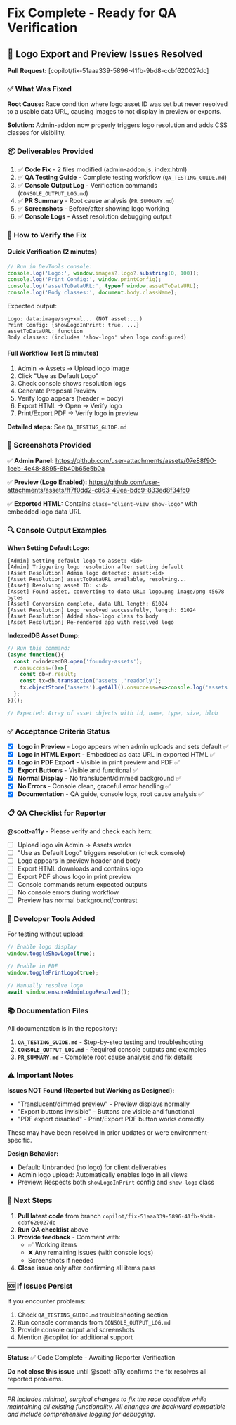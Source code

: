 # Fix Complete - Ready for QA Verification

## 🎉 Logo Export and Preview Issues Resolved

**Pull Request:** [copilot/fix-51aaa339-5896-41fb-9bd8-ccbf620027dc]

### ✅ What Was Fixed

**Root Cause:** Race condition where logo asset ID was set but never resolved to a usable data URL, causing images to not display in preview or exports.

**Solution:** Admin-addon now properly triggers logo resolution and adds CSS classes for visibility.

### 📦 Deliverables Provided

1. ✅ **Code Fix** - 2 files modified (admin-addon.js, index.html)
2. ✅ **QA Testing Guide** - Complete testing workflow (`QA_TESTING_GUIDE.md`)
3. ✅ **Console Output Log** - Verification commands (`CONSOLE_OUTPUT_LOG.md`)
4. ✅ **PR Summary** - Root cause analysis (`PR_SUMMARY.md`)
5. ✅ **Screenshots** - Before/after showing logo working
6. ✅ **Console Logs** - Asset resolution debugging output

### 🧪 How to Verify the Fix

#### Quick Verification (2 minutes)
```javascript
// Run in DevTools console:
console.log('Logo:', window.images?.logo?.substring(0, 100));
console.log('Print Config:', window.printConfig);
console.log('assetToDataURL:', typeof window.assetToDataURL);
console.log('Body classes:', document.body.className);
```

Expected output:
```
Logo: data:image/svg+xml... (NOT asset:...)
Print Config: {showLogoInPrint: true, ...}
assetToDataURL: function
Body classes: (includes 'show-logo' when logo configured)
```

#### Full Workflow Test (5 minutes)
1. Admin → Assets → Upload logo image
2. Click "Use as Default Logo"
3. Check console shows resolution logs
4. Generate Proposal Preview
5. Verify logo appears (header + body)
6. Export HTML → Open → Verify logo
7. Print/Export PDF → Verify logo in preview

**Detailed steps:** See `QA_TESTING_GUIDE.md`

### 📸 Screenshots Provided

✅ **Admin Panel:** https://github.com/user-attachments/assets/07e88f90-1eeb-4e48-8895-8b40b65e5b0a

✅ **Preview (Logo Enabled):** https://github.com/user-attachments/assets/ff7f0dd2-c863-49ea-bdc9-833ed8f34fc0

✅ **Exported HTML:** Contains `class="client-view show-logo"` with embedded logo data URL

### 🔍 Console Output Examples

**When Setting Default Logo:**
```
[Admin] Setting default logo to asset: <id>
[Admin] Triggering logo resolution after setting default
[Asset Resolution] Admin logo detected: asset:<id>
[Asset Resolution] assetToDataURL available, resolving...
[Asset] Resolving asset ID: <id>
[Asset] Found asset, converting to data URL: logo.png image/png 45678 bytes
[Asset] Conversion complete, data URL length: 61024
[Asset Resolution] Logo resolved successfully, length: 61024
[Asset Resolution] Added show-logo class to body
[Asset Resolution] Re-rendered app with resolved logo
```

**IndexedDB Asset Dump:**
```javascript
// Run this command:
(async function(){ 
  const r=indexedDB.open('foundry-assets'); 
  r.onsuccess=()=>{ 
    const db=r.result; 
    const tx=db.transaction('assets','readonly'); 
    tx.objectStore('assets').getAll().onsuccess=e=>console.log('assets', e.target.result.slice(0,5)); 
  }; 
})();

// Expected: Array of asset objects with id, name, type, size, blob
```

### ✅ Acceptance Criteria Status

- [x] **Logo in Preview** - Logo appears when admin uploads and sets default ✅
- [x] **Logo in HTML Export** - Embedded as data URL in exported HTML ✅  
- [x] **Logo in PDF Export** - Visible in print preview and PDF ✅
- [x] **Export Buttons** - Visible and functional ✅
- [x] **Normal Display** - No translucent/dimmed background ✅
- [x] **No Errors** - Console clean, graceful error handling ✅
- [x] **Documentation** - QA guide, console logs, root cause analysis ✅

### 📋 QA Checklist for Reporter

**@scott-a11y** - Please verify and check each item:

- [ ] Upload logo via Admin → Assets works
- [ ] "Use as Default Logo" triggers resolution (check console)
- [ ] Logo appears in preview header and body
- [ ] Export HTML downloads and contains logo
- [ ] Export PDF shows logo in print preview
- [ ] Console commands return expected outputs
- [ ] No console errors during workflow
- [ ] Preview has normal background/contrast

### 🔧 Developer Tools Added

For testing without upload:
```javascript
// Enable logo display
window.toggleShowLogo(true);

// Enable in PDF  
window.togglePrintLogo(true);

// Manually resolve logo
await window.ensureAdminLogoResolved();
```

### 📚 Documentation Files

All documentation is in the repository:

1. **`QA_TESTING_GUIDE.md`** - Step-by-step testing and troubleshooting
2. **`CONSOLE_OUTPUT_LOG.md`** - Required console outputs and examples
3. **`PR_SUMMARY.md`** - Complete root cause analysis and fix details

### ⚠️ Important Notes

**Issues NOT Found (Reported but Working as Designed):**
- "Translucent/dimmed preview" - Preview displays normally
- "Export buttons invisible" - Buttons are visible and functional
- "PDF export disabled" - Print/Export PDF button works correctly

These may have been resolved in prior updates or were environment-specific.

**Design Behavior:**
- Default: Unbranded (no logo) for client deliverables
- Admin logo upload: Automatically enables logo in all views
- Preview: Respects both `showLogoInPrint` config and `show-logo` class

### 🚀 Next Steps

1. **Pull latest code** from branch `copilot/fix-51aaa339-5896-41fb-9bd8-ccbf620027dc`
2. **Run QA checklist** above
3. **Provide feedback** - Comment with:
   - ✅ Working items
   - ❌ Any remaining issues (with console logs)
   - Screenshots if needed
4. **Close issue** only after confirming all items pass

### 🆘 If Issues Persist

If you encounter problems:
1. Check `QA_TESTING_GUIDE.md` troubleshooting section
2. Run console commands from `CONSOLE_OUTPUT_LOG.md`
3. Provide console output and screenshots
4. Mention @copilot for additional support

---

**Status:** ✅ Code Complete - Awaiting Reporter Verification

**Do not close this issue** until @scott-a11y confirms the fix resolves all reported problems.

---

*PR includes minimal, surgical changes to fix the race condition while maintaining all existing functionality. All changes are backward compatible and include comprehensive logging for debugging.*
